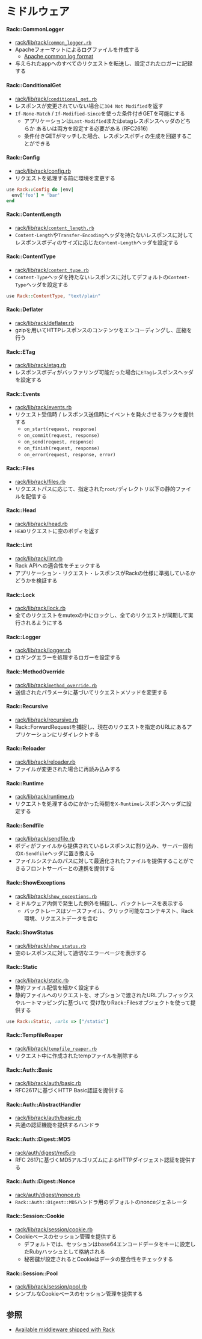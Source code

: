 # ミドルウェア
#### Rack::CommonLogger
- [rack/lib/rack/`common_logger.rb`](https://github.com/rack/rack/blob/master/lib/rack/common_logger.rb)
- Apacheフォーマットによるログファイルを作成する
  - [Apache common log format](http://httpd.apache.org/docs/2.4/logs.html#common)
- 与えられたappへのすべてのリクエストを転送し、設定されたロガーに記録する

#### Rack::ConditionalGet
- [rack/lib/rack/`conditional_get.rb`](https://github.com/rack/rack/blob/master/lib/rack/conditional_get.rb)
- レスポンスが変更されていない場合に`304 Not Modified`を返す
- `If-None-Match` / `If-Modified-Since`を使った条件付きGETを可能にする
  - アプリケーションは`Last-Modified`またはetagレスポンスヘッダのどちらか
    あるいは両方を設定する必要がある (RFC2616)
  - 条件付きGETがマッチした場合、レスポンスボディの生成を回避することができる

#### Rack::Config
- [rack/lib/rack/config.rb](https://github.com/rack/rack/blob/master/lib/rack/config.rb)
- リクエストを処理する前に環境を変更する

```ruby
use Rack::Config do |env|
  env['foo'] = 'bar'
end
```

#### Rack::ContentLength
- [rack/lib/rack/`content_length.rb`](https://github.com/rack/rack/blob/master/lib/rack/content_length.rb)
- `Content-Length`や`Transfer-Encoding`ヘッダを持たないレスポンスに対して
  レスポンスボディのサイズに応じた`Content-Length`ヘッダを設定する

#### Rack::ContentType
- [rack/lib/rack/`content_type.rb`](https://github.com/rack/rack/blob/master/lib/rack/content_type.rb)
- `Content-Type`ヘッダを持たないレスポンスに対してデフォルトの`Content-Type`ヘッダを設定する

```ruby
use Rack::ContentType, "text/plain"
```

#### Rack::Deflater
- [rack/lib/rack/deflater.rb](https://github.com/rack/rack/blob/master/lib/rack/deflater.rb)
- gzipを用いてHTTPレスポンスのコンテンツをエンコーディングし、圧縮を行う

#### Rack::ETag
- [rack/lib/rack/etag.rb](https://github.com/rack/rack/blob/master/lib/rack/etag.rb)
- レスポンスボディがバッファリング可能だった場合に`ETag`レスポンスヘッダを設定する

#### Rack::Events
- [rack/lib/rack/events.rb](https://github.com/rack/rack/blob/master/lib/rack/events.rb)
- リクエスト受信時 / レスポンス送信時にイベントを発火させるフックを提供する
  - `on_start(request, response)`
  - `on_commit(request, response)`
  - `on_send(request, response)`
  - `on_finish(request, response)`
  - `on_error(request, response, error)`

#### Rack::Files
- [rack/lib/rack/files.rb](https://github.com/rack/rack/blob/master/lib/rack/files.rb)
- リクエストパスに応じて、指定された`root/`ディレクトリ以下の静的ファイルを配信する

#### Rack::Head
- [rack/lib/rack/head.rb](https://github.com/rack/rack/blob/master/lib/rack/head.rb)
- `HEAD`リクエストに空のボディを返す

#### Rack::Lint
- [rack/lib/rack/lint.rb](https://github.com/rack/rack/blob/master/lib/rack/lint.rb)
- Rack APIへの適合性をチェックする
- アプリケーション・リクエスト・レスポンスがRackの仕様に準拠しているかどうかを検証する

#### Rack::Lock
- [rack/lib/rack/lock.rb](https://github.com/rack/rack/blob/master/lib/rack/lock.rb)
- 全てのリクエストをmutexの中にロックし、全てのリクエストが同期して実行されるようにする

#### Rack::Logger
- [rack/lib/rack/logger.rb](https://github.com/rack/rack/blob/master/lib/rack/logger.rb)
- ロギングエラーを処理するロガーを設定する

#### Rack::MethodOverride
- [rack/lib/rack/`method_override.rb`](https://github.com/rack/rack/blob/master/lib/rack/method_override.rb)
- 送信されたパラメータに基づいてリクエストメソッドを変更する

#### Rack::Recursive
- [rack/lib/rack/recursive.rb](https://github.com/rack/rack/blob/master/lib/rack/recursive.rb)
- Rack::ForwardRequestを捕捉し、現在のリクエストを指定のURLにあるアプリケーションにリダイレクトする

#### Rack::Reloader
- [rack/lib/rack/reloader.rb](https://github.com/rack/rack/blob/master/lib/rack/reloader.rb)
- ファイルが変更された場合に再読み込みする

#### Rack::Runtime
- [rack/lib/rack/runtime.rb](https://github.com/rack/rack/blob/master/lib/rack/runtime.rb)
- リクエストを処理するのにかかった時間を`X-Runtime`レスポンスヘッダに設定する

#### Rack::Sendfile
- [rack/lib/rack/sendfile.rb](https://github.com/rack/rack/blob/master/lib/rack/sendfile.rb)
- ボディがファイルから提供されているレスポンスに割り込み、サーバー固有の`X-Sendfile`ヘッダに置き換える
- ファイルシステムのパスに対して最適化されたファイルを提供することができるフロントサーバーとの連携を提供する

#### Rack::ShowExceptions
- [rack/lib/rack/`show_exceptions.rb`](https://github.com/rack/rack/blob/master/lib/rack/show_exceptions.rb)
- ミドルウェア内側で発生した例外を捕捉し、バックトレースを表示する
  - バックトレースはソースファイル、クリック可能なコンテキスト、Rack環境、リクエストデータを含む

#### Rack::ShowStatus
- [rack/lib/rack/`show_status.rb`](https://github.com/rack/rack/blob/master/lib/rack/show_status.rb)
- 空のレスポンスに対して適切なエラーページを表示する

#### Rack::Static
- [rack/lib/rack/static.rb](https://github.com/rack/rack/blob/master/lib/rack/static.rb)
- 静的ファイル配信を細かく設定する
- 静的ファイルへのリクエストを、オプションで渡されたURLプレフィックスやルートマッピングに基づいて
  受け取りRack::Filesオブジェクトを使って提供する

```ruby
use Rack::Static, :urls => ["/static"]
```

#### Rack::TempfileReaper
- [rack/lib/rack/`tempfile_reaper.rb`](https://github.com/rack/rack/blob/master/lib/rack/tempfile_reaper.rb)
- リクエスト中に作成されたtempファイルを削除する

#### Rack::Auth::Basic
- [rack/lib/rack/auth/basic.rb](https://github.com/rack/rack/blob/master/lib/rack/auth/basic.rb)
- RFC2617に基づくHTTP Basic認証を提供する

#### Rack::Auth::AbstractHandler
- [rack/lib/rack/auth/basic.rb](https://github.com/rack/rack/blob/master/lib/rack/auth/basic.rb)
- 共通の認証機能を提供するハンドラ

#### Rack::Auth::Digest::MD5
- [rack/auth/digest/md5.rb](https://github.com/rack/rack/blob/master/lib/rack/auth/digest/md5.rb)
- RFC 2617に基づくMD5アルゴリズムによるHTTPダイジェスト認証を提供する

#### Rack::Auth::Digest::Nonce
- [rack/auth/digest/nonce.rb](https://github.com/rack/rack/blob/master/lib/rack/auth/digest/nonce.rb)
- `Rack::Auth::Digest::MD5`ハンドラ用のデフォルトのnonceジェネレータ

#### Rack::Session::Cookie
- [rack/lib/rack/session/cookie.rb](https://github.com/rack/rack/blob/master/lib/rack/session/cookie.rb)
- Cookieベースのセッション管理を提供する
  - デフォルトでは、セッションはbase64エンコードデータをキーに設定したRubyハッシュとして格納される
  - 秘密鍵が設定されるとCookieはデータの整合性をチェックする

#### Rack::Session::Pool
- [rack/lib/rack/session/pool.rb](https://github.com/rack/rack/blob/master/lib/rack/session/pool.rb)
- シンプルなCookieベースのセッション管理を提供する

## 参照
- [Available middleware shipped with Rack](https://github.com/rack/rack#available-middleware-shipped-with-rack-)
